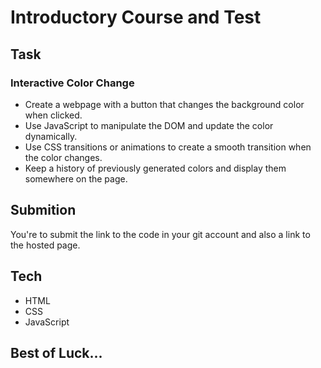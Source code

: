 # Introductory Course and Test

## Task
### Interactive Color Change

- Create a webpage with a button that changes the background color when clicked.
- Use JavaScript to manipulate the DOM and update the color dynamically.
- Use CSS transitions or animations to create a smooth transition when the color changes.
- Keep a history of previously generated colors and display them somewhere on the page.

## Submition
You're to submit the link to the code in your git account and also a link to the hosted page.

## Tech
* HTML
* CSS
* JavaScript

## Best of Luck...
